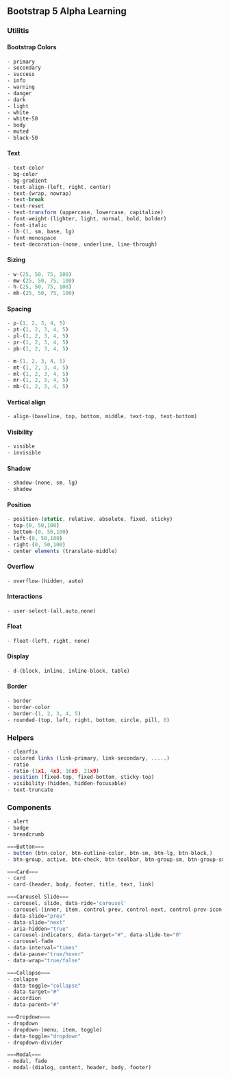 ## Bootstrap 5 Alpha Learning

### Utilitis

#### Bootstrap Colors
```html
- primary
- secondary
- success
- info 
- warning
- danger
- dark
- light
- white
- white-50
- body
- muted
- black-50
```

#### Text
```javaScript
- text-color
- bg-color
- bg-gradient
- text-align-(left, right, center)
- text-(wrap, nowrap)
- text-break
- text-reset
- text-transform (uppercase, lowercase, capitalize)
- font-weight-(lighter, light, normal, bold, bolder)
- font-italic
- lh-(1, sm, base, lg)
- font-monospace
- text-decoration-(none, underline, line-through)

```

#### Sizing
```javaScript
- w-(25, 50, 75, 100)
- mw-(25, 50, 75, 100)
- h-(25, 50, 75, 100)
- mh-(25, 50, 75, 100)

```

#### Spacing
```javaScript
- p-(1, 2, 3, 4, 5)
- pt-(1, 2, 3, 4, 5)
- pl-(1, 2, 3, 4, 5)
- pr-(1, 2, 3, 4, 5)
- pb-(1, 2, 3, 4, 5)

- m-(1, 2, 3, 4, 5)
- mt-(1, 2, 3, 4, 5)
- ml-(1, 2, 3, 4, 5)
- mr-(1, 2, 3, 4, 5)
- mb-(1, 2, 3, 4, 5)

```

#### Vertical align
```javaScript
- align-(baseline, top, bottom, middle, text-top, text-bottom)

```

#### Visibility
```javaScript
- visible
- invisible

```

#### Shadow
```javaScript
- shadow-(none, sm, lg)
- shadow

```

#### Position
```javaScript
- position-(static, relative, absolute, fixed, sticky)
- top-(0, 50,100)
- bottom-(0, 50,100)
- left-(0, 50,100)
- right-(0, 50,100)
- center elements (translate-middle)

```

#### Overflow
```javaScript
- overflow-(hidden, auto)

```

#### Interactions
```javaScript
- user-select-(all,auto,none)

```

#### Float
```javaScript
- float-(left, right, none)

```

#### Display
```javaScript
- d-(block, inline, inline-block, table)

```

#### Border
```javaScript
- border
- border-color
- border-(1, 2, 3, 4, 5)
- rounded-(top, left, right, bottom, circle, pill, 0)

```

### Helpers
```javaScript
- clearfix
- colored links (link-primary, link-secondary, .....)
- ratio
- ratio-(1x1, 4x3, 16x9, 21x9)
- position (fixed-top, fixed-bottom, sticky-top)
- visibility-(hidden, hidden-focusable)
- text-truncate

```

### Components
```javaScript
- alert
- badge
- breadcrumb

===Button===
- button (btn-color, btn-outline-color, btn-sm, btn-lg, btn-block,)
- btn-group, active, btn-check, btn-toolbar, btn-group-sm, btn-group-sm, btn-group-vertical

===Card===
- card
- card-(header, body, footer, title, text, link)

===Carousel Slide===
- carousel, slide, data-ride='carousel'
- carousel-(inner, item, control-prev, control-next, control-prev-icon, control-next-icon)
- data-slide="prev"
- data-slide="next"
- aria-hidden="true"
- carousel-indicators, data-target="#", data-slide-to="0"
- carousel-fade
- data-interval="times"
- data-pause="true/hover"
- data-wrap="true/false"

===Collapse===
- collapse
- data-toggle="collapse"
- data-target="#"
- accordion
- data-parent="#"

===Dropdown===
- dropdown
- dropdown-(menu, item, toggle)
- data-toggle="dropdown"
- dropdown-divider

===Modal===
- modal, fade
- modal-(dialog, content, header, body, footer)

```
